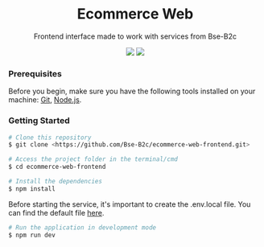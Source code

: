 <h1 style='text-align: center'>Ecommerce Web</h1>
<p style='text-align: center'>Frontend interface made to work with services from Bse-B2c</p>

<div style='text-align: center'>
<img src="https://img.shields.io/static/v1?label=version&message=v.1.0.0&style=plastic&color=7159c1"/>
<a href='https://github.com/Bse-B2c/ecommerce-web-frontend/blob/main/LICENSE'><img src="https://img.shields.io/static/v1?label=license&message=MPL 2.0&style=plastic&color=7159c1&"/>
</a>

</div>

### Prerequisites

Before you begin, make sure you have the following tools installed on your machine:
[Git](https://git-scm.com), [Node.js](https://nodejs.org/en/).

### Getting Started

```bash
# Clone this repository
$ git clone <https://github.com/Bse-B2c/ecommerce-web-frontend.git>

# Access the project folder in the terminal/cmd
$ cd ecommerce-web-frontend

# Install the dependencies
$ npm install
```

Before starting the service, it's important to create the .env.local file. You can find the default file [here](https://github.com/Bse-B2c/ecommerce-web-frontend/blob/main/.default.env.local).

```bash
# Run the application in development mode
$ npm run dev
```
